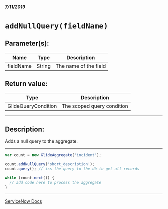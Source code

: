 ##### 7/11/2019
# `addNullQuery(fieldName)`

## Parameter(s):
| Name | Type | Description |
|---|---|---|
| fieldName | String | The name of the field |

## Return value:
| Type | Description |
|---|---|
| GlideQueryCondition | The scoped query condition |

---

## Description:
Adds a null query to the aggregate.

---

```js
var count = new GlideAggregate('incident');

count.addNullQuery('short_description');
count.query(); // iss the query to the db to get all records

while (count.next()) {
  // add code here to process the aggregate
}
```

---

[ServiceNow Docs](https://developer.servicenow.com/app.do#!/api_doc?v=madrid&id=r_ScopedGlideAggregateAddNullQuery_String)